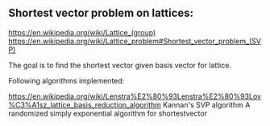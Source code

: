 ## Shortest vector problem on lattices:

https://en.wikipedia.org/wiki/Lattice_(group)
https://en.wikipedia.org/wiki/Lattice_problem#Shortest_vector_problem_(SVP)

The goal is to find the shortest vector given basis vector for lattice. 

Following algorithms implemented:

https://en.wikipedia.org/wiki/Lenstra%E2%80%93Lenstra%E2%80%93Lov%C3%A1sz_lattice_basis_reduction_algorithm
Kannan's SVP algorithm 
A randomized simply exponential algorithm for shortestvector
